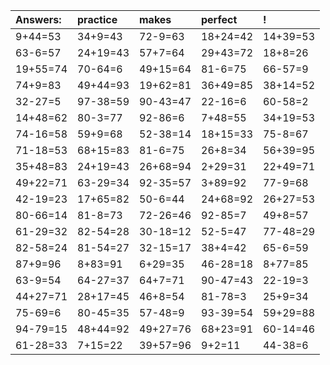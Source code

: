 | Answers: | practice | makes | perfect | ! |
| :--- | :--- | :--- | :--- | :--- |
| 9+44=53 | 34+9=43 | 72-9=63 | 18+24=42 | 14+39=53 | 
| 63-6=57 | 24+19=43 | 57+7=64 | 29+43=72 | 18+8=26 | 
| 19+55=74 | 70-64=6 | 49+15=64 | 81-6=75 | 66-57=9 | 
| 74+9=83 | 49+44=93 | 19+62=81 | 36+49=85 | 38+14=52 | 
| 32-27=5 | 97-38=59 | 90-43=47 | 22-16=6 | 60-58=2 | 
| 14+48=62 | 80-3=77 | 92-86=6 | 7+48=55 | 34+19=53 | 
| 74-16=58 | 59+9=68 | 52-38=14 | 18+15=33 | 75-8=67 | 
| 71-18=53 | 68+15=83 | 81-6=75 | 26+8=34 | 56+39=95 | 
| 35+48=83 | 24+19=43 | 26+68=94 | 2+29=31 | 22+49=71 | 
| 49+22=71 | 63-29=34 | 92-35=57 | 3+89=92 | 77-9=68 | 
| 42-19=23 | 17+65=82 | 50-6=44 | 24+68=92 | 26+27=53 | 
| 80-66=14 | 81-8=73 | 72-26=46 | 92-85=7 | 49+8=57 | 
| 61-29=32 | 82-54=28 | 30-18=12 | 52-5=47 | 77-48=29 | 
| 82-58=24 | 81-54=27 | 32-15=17 | 38+4=42 | 65-6=59 | 
| 87+9=96 | 8+83=91 | 6+29=35 | 46-28=18 | 8+77=85 | 
| 63-9=54 | 64-27=37 | 64+7=71 | 90-47=43 | 22-19=3 | 
| 44+27=71 | 28+17=45 | 46+8=54 | 81-78=3 | 25+9=34 | 
| 75-69=6 | 80-45=35 | 57-48=9 | 93-39=54 | 59+29=88 | 
| 94-79=15 | 48+44=92 | 49+27=76 | 68+23=91 | 60-14=46 | 
| 61-28=33 | 7+15=22 | 39+57=96 | 9+2=11 | 44-38=6 | 
